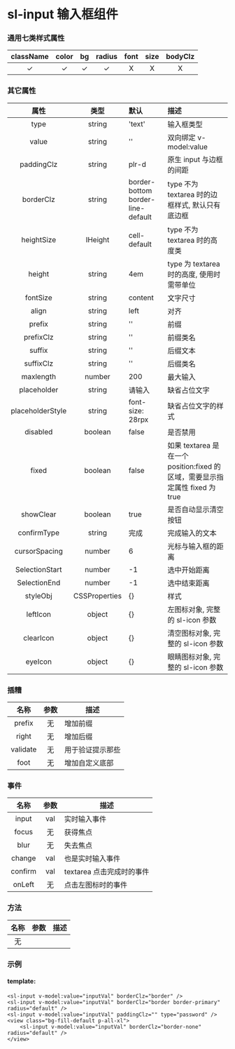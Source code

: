 # sl-input 输入框组件

### 通用七类样式属性

| className |  color   |    bg    |  radius  | font  | size  | bodyClz |
| :-------: | :------: | :------: | :------: | :---: | :---: | :-----: |
| &#10003;  | &#10003; | &#10003; | &#10003; | &Chi; | &Chi; |  &Chi;  |

### 其它属性

|       属性       |     类型      | 默认                              | 描述                                                                         |
| :--------------: | :-----------: | :-------------------------------- | :--------------------------------------------------------------------------- |
|       type       |    string     | 'text'                            | 输入框类型                                                                   |
|      value       |    string     | ''                                | 双向绑定 v-model:value                                                       |
|    paddingClz    |    string     | plr-d                             | 原生 input 与边框的间距                                                      |
|    borderClz     |    string     | border-bottom border-line-default | type 不为 textarea 时的边框样式, 默认只有底边框                              |
|    heightSize    |    IHeight    | cell-default                      | type 不为 textarea 时的高度类                                                |
|      height      |    string     | 4em                               | type 为 textarea 时的高度, 使用时需带单位                                    |
|     fontSize     |    string     | content                           | 文字尺寸                                                                     |
|      align       |    string     | left                              | 对齐                                                                         |
|      prefix      |    string     | ''                                | 前缀                                                                         |
|    prefixClz     |    string     | ''                                | 前缀类名                                                                     |
|      suffix      |    string     | ''                                | 后缀文本                                                                     |
|    suffixClz     |    string     | ''                                | 后缀类名                                                                     |
|    maxlength     |    number     | 200                               | 最大输入                                                                     |
|   placeholder    |    string     | 请输入                            | 缺省占位文字                                                                 |
| placeholderStyle |    string     | font-size: 28rpx                  | 缺省占位文字的样式                                                           |
|     disabled     |    boolean    | false                             | 是否禁用                                                                     |
|      fixed       |    boolean    | false                             | 如果 textarea 是在一个 position:fixed 的区域，需要显示指定属性 fixed 为 true |
|    showClear     |    boolean    | true                              | 是否自动显示清空按钮                                                         |
|   confirmType    |    string     | 完成                              | 完成输入的文本                                                               |
|  cursorSpacing   |    number     | 6                                 | 光标与输入框的距离                                                           |
|  SelectionStart  |    number     | -1                                | 选中开始距离                                                                 |
|   SelectionEnd   |    number     | -1                                | 选中结束距离                                                                 |
|     styleObj     | CSSProperties | {}                                | 样式                                                                         |
|     leftIcon     |    object     | {}                                | 左图标对象, 完整的 sl-icon 参数                                              |
|    clearIcon     |    object     | {}                                | 清空图标对象, 完整的 sl-icon 参数                                            |
|     eyeIcon      |    object     | {}                                | 眼睛图标对象, 完整的 sl-icon 参数                                            |

### 插糟

|   名称   | 参数 | 描述             |
| :------: | :--: | ---------------- |
|  prefix  |  无  | 增加前缀         |
|  right   |  无  | 增加后缀         |
| validate |  无  | 用于验证提示那些 |
|   foot   |  无  | 增加自定义底部   |

### 事件

|  名称   | 参数 | 描述                      |
| :-----: | :--: | ------------------------- |
|  input  | val  | 实时输入事件              |
|  focus  |  无  | 获得焦点                  |
|  blur   |  无  | 失去焦点                  |
| change  | val  | 也是实时输入事件          |
| confirm | val  | textarea 点击完成时的事件 |
| onLeft  |  无  | 点击左图标时的事件        |

### 方法

| 名称 | 参数 | 描述 |
| :--: | :--: | ---- |
|  无  |      |      |

### 示例

#### template:

```
<sl-input v-model:value="inputVal" borderClz="border" />
<sl-input v-model:value="inputVal" borderClz="border border-primary" radius="default" />
<sl-input v-model:value="inputVal" paddingClz="" type="password" />
<view class="bg-fill-default p-all-xl">
    <sl-input v-model:value="inputVal" borderClz="border-none" radius="default" />
</view>
```
